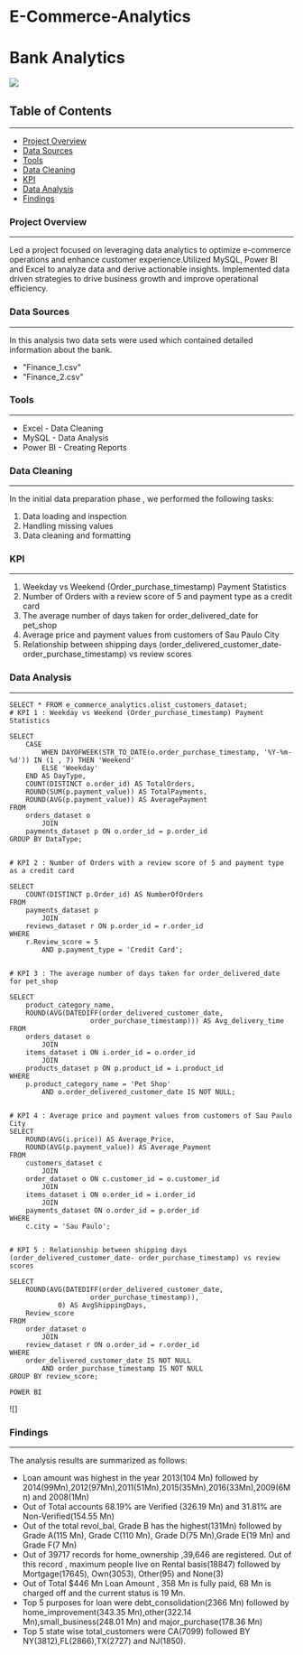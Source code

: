 # E-Commerce-Analytics

# Bank Analytics 

![](bankimage.jpg)


## Table of Contents
---
- [ Project Overview]( #project-overview)
- [Data Sources](#data-sources)
- [ Tools](#tools)
- [Data Cleaning](#data-cleaning)
- [KPI](#kpi)
- [Data Analysis](#data-analysis)
- [Findings](#findings)


### Project Overview
---

Led a project focused on leveraging data analytics to optimize e-commerce operations and enhance customer experience.Utilized MySQL, Power BI and Excel to analyze data and derive actionable insights. Implemented data driven strategies to drive business growth and improve operational efficiency.


### Data Sources
---

In this analysis two data sets were used which contained detailed information about the bank.
- "Finance_1.csv"
- "Finance_2.csv"
### Tools
---
- Excel - Data Cleaning
- MySQL - Data Analysis
- Power BI - Creating Reports


### Data Cleaning
---

In the initial data preparation phase , we performed the following tasks:
1. Data loading and inspection
2. Handling missing values
3. Data cleaning and formatting

### KPI
---
1. Weekday vs Weekend (Order_purchase_timestamp) Payment Statistics
2. Number of Orders with a review score of 5 and payment type as a credit card
3. The average number of days taken for order_delivered_date for pet_shop
4. Average price and payment values from customers of Sau Paulo City
5. Relationship between shipping days (order_delivered_customer_date- order_purchase_timestamp) vs review scores




### Data Analysis
---

```
SELECT * FROM e_commerce_analytics.olist_customers_dataset;
# KPI 1 : Weekday vs Weekend (Order_purchase_timestamp) Payment Statistics

SELECT 
    CASE
        WHEN DAYOFWEEK(STR_TO_DATE(o.order_purchase_timestamp, '%Y-%m-%d')) IN (1 , 7) THEN 'Weekend'
        ELSE 'Weekday'
    END AS DayType,
    COUNT(DISTINCT o.order_id) AS TotalOrders,
    ROUND(SUM(p.payment_value)) AS TotalPayments,
    ROUND(AVG(p.payment_value)) AS AveragePayment
FROM
    orders_dataset o
        JOIN
    payments_dataset p ON o.order_id = p.order_id
GROUP BY DataType;


# KPI 2 : Number of Orders with a review score of 5 and payment type as a credit card

SELECT 
    COUNT(DISTINCT p.Order_id) AS NumberOfOrders
FROM
    payments_dataset p
        JOIN
    reviews_dataset r ON p.order_id = r.order_id
WHERE
    r.Review_score = 5
        AND p.payment_type = 'Credit Card';
        
        
# KPI 3 : The average number of days taken for order_delivered_date for pet_shop

SELECT 
    product_category_name,
    ROUND(AVG(DATEDIFF(order_delivered_customer_date,
                    order_purchase_timestamp))) AS Avg_delivery_time
FROM
    orders_dataset o
        JOIN
    items_dataset i ON i.order_id = o.order_id
        JOIN
    products_dataset p ON p.product_id = i.product_id
WHERE
    p.product_category_name = 'Pet Shop'
        AND o.order_delivered_customer_date IS NOT NULL;
        

# KPI 4 : Average price and payment values from customers of Sau Paulo City
SELECT 
    ROUND(AVG(i.price)) AS Average_Price,
    ROUND(AVG(p.payment_value)) AS Average_Payment
FROM
    customers_dataset c
        JOIN
    order_dataset o ON c.customer_id = o.customer_id
        JOIN
    items_dataset i ON o.order_id = i.order_id
        JOIN
    payments_dataset ON o.order_id = p.order_id
WHERE
    c.city = 'Sau Paulo';
    
    
# KPI 5 : Relationship between shipping days (order_delivered_customer_date- order_purchase_timestamp) vs review scores

SELECT 
    ROUND(AVG(DATEDIFF(order_delivered_customer_date,
                    order_purchase_timestamp)),
            0) AS AvgShippingDays,
    Review_score
FROM
    order_dataset o
        JOIN
    review_dataset r ON o.order_id = r.order_id
WHERE
    order_delivered_customer_date IS NOT NULL
        AND order_purchase_timestamp IS NOT NULL
GROUP BY review_score;
```

```
POWER BI

```
![]






### Findings
---
The analysis results are summarized as follows:
- Loan amount was highest in the year 2013(104 Mn) followed by 2014(99Mn),2012(97Mn),2011(51Mn),2015(35Mn),2016(33Mn),2009(6Mn) and 2008(1Mn)
- Out of Total accounts 68.19% are Verified (326.19 Mn) and 31.81% are Non-Verified(154.55 Mn)
- Out of the total revol_bal, Grade B has the highest(131Mn) followed by Grade A(115 Mn), Grade C(110 Mn), Grade D(75 Mn),Grade E(19 Mn) and Grade F(7 Mn)
- Out of 39717 records for home_ownership ,39,646 are registered. Out of this record , maximum people live on Rental basis(18847) followed by Mortgage(17645), Own(3053),    Other(95) and None(3)
- Out of Total $446 Mn Loan Amount , 358 Mn is fully paid, 68 Mn is charged off and the current status is 19 Mn.
- Top 5 purposes for loan were debt_consolidation(2366 Mn) followed by home_improvement(343.35 Mn),other(322.14 Mn),small_business(248.01 Mn) and major_purchase(178.36 Mn)
- Top 5 state wise total_customers were CA(7099) followed BY NY(3812),FL(2866),TX(2727) and NJ(1850).
  



  



